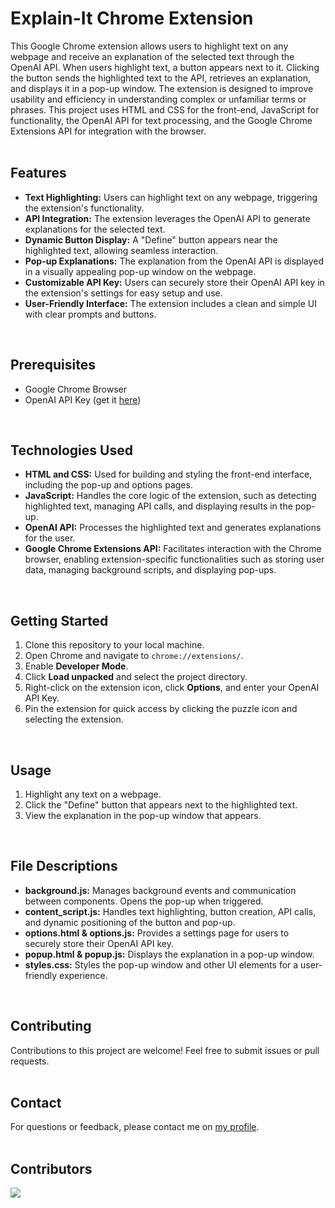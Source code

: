 # Explain-It Chrome Extension
This Google Chrome extension allows users to highlight text on any webpage and receive an explanation of the selected text through the OpenAI API. When users highlight text, a button appears next to it. Clicking the button sends the highlighted text to the API, retrieves an explanation, and displays it in a pop-up window. The extension is designed to improve usability and efficiency in understanding complex or unfamiliar terms or phrases. This project uses HTML and CSS for the front-end, JavaScript for functionality, the OpenAI API for text processing, and the Google Chrome Extensions API for integration with the browser.
<br><br>

## Features
- **Text Highlighting:** Users can highlight text on any webpage, triggering the extension's functionality.
- **API Integration:** The extension leverages the OpenAI API to generate explanations for the selected text.
- **Dynamic Button Display:** A "Define" button appears near the highlighted text, allowing seamless interaction.
- **Pop-up Explanations:** The explanation from the OpenAI API is displayed in a visually appealing pop-up window on the webpage.
- **Customizable API Key:** Users can securely store their OpenAI API key in the extension's settings for easy setup and use.
- **User-Friendly Interface:** The extension includes a clean and simple UI with clear prompts and buttons.
<br>

## Prerequisites
- Google Chrome Browser
- OpenAI API Key (get it [here](https://openai.com/api/))
<br>

## Technologies Used
- **HTML and CSS:** Used for building and styling the front-end interface, including the pop-up and options pages.
- **JavaScript:** Handles the core logic of the extension, such as detecting highlighted text, managing API calls, and displaying results in the pop-up.
- **OpenAI API:** Processes the highlighted text and generates explanations for the user.
- **Google Chrome Extensions API:** Facilitates interaction with the Chrome browser, enabling extension-specific functionalities such as storing user data, managing background scripts, and displaying pop-ups.
<br>

## Getting Started
1. Clone this repository to your local machine.
2. Open Chrome and navigate to `chrome://extensions/`.
3. Enable **Developer Mode**.
4. Click **Load unpacked** and select the project directory.
5. Right-click on the extension icon, click **Options**, and enter your OpenAI API Key.
6. Pin the extension for quick access by clicking the puzzle icon and selecting the extension.
<br>

## Usage
1. Highlight any text on a webpage.
2. Click the "Define" button that appears next to the highlighted text.
3. View the explanation in the pop-up window that appears.
<br>

## File Descriptions
- **background.js:** Manages background events and communication between components. Opens the pop-up when triggered.
- **content_script.js:** Handles text highlighting, button creation, API calls, and dynamic positioning of the button and pop-up.
- **options.html & options.js:** Provides a settings page for users to securely store their OpenAI API key.
- **popup.html & popup.js:** Displays the explanation in a pop-up window.
- **styles.css:** Styles the pop-up window and other UI elements for a user-friendly experience.
<br>

## Contributing
Contributions to this project are welcome! Feel free to submit issues or pull requests.
<br><br>

## Contact
For questions or feedback, please contact me on [my profile](https://github.com/wangster6).
<br><br>

## Contributors
<a href="https://github.com/wangster6/raydsa/graphs/contributors">
  <img src="https://contrib.rocks/image?repo=wangster6/raydsa" />
</a>

